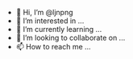 - 👋 Hi, I’m @ljnpng
- 👀 I’m interested in ...
- 🌱 I’m currently learning ...
- 💞️ I’m looking to collaborate on ...
- 📫 How to reach me ...

<!---
ljnpng/ljnpng is a ✨ special ✨ repository because its `README.md` (this file) appears on your GitHub profile.
You can click the Preview link to take a look at your changes.
--->
